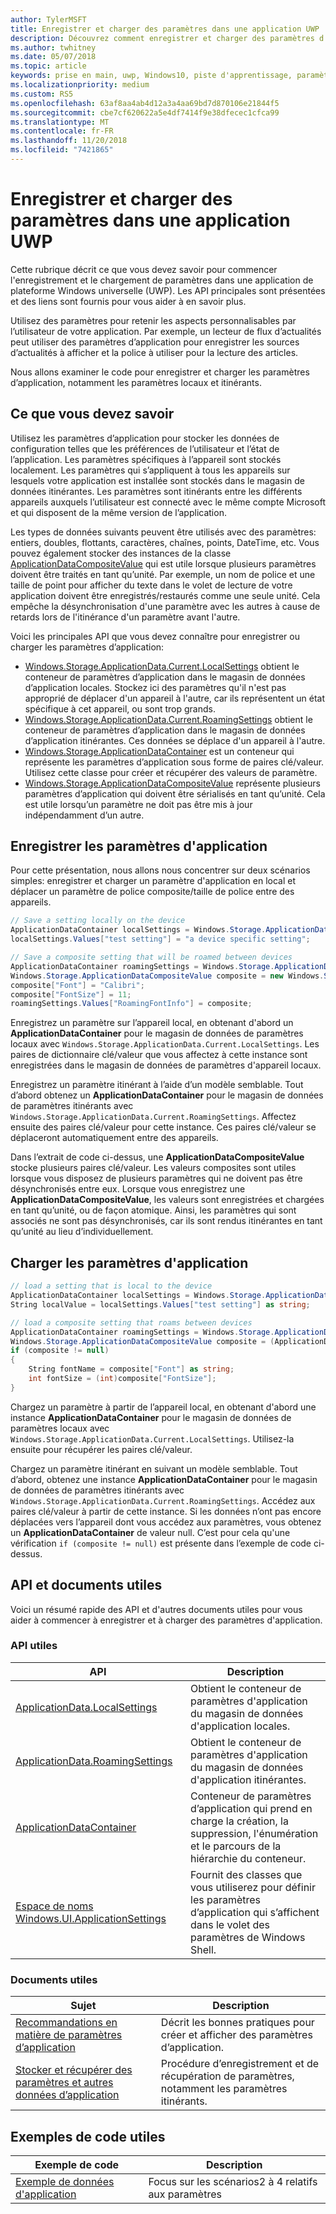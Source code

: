 ```yaml
---
author: TylerMSFT
title: Enregistrer et charger des paramètres dans une application UWP
description: Découvrez comment enregistrer et charger des paramètres d’application dans les applications de plateforme Windows universelle.
ms.author: twhitney
ms.date: 05/07/2018
ms.topic: article
keywords: prise en main, uwp, Windows10, piste d'apprentissage, paramètres, enregistrer des paramètres, charger des paramètres
ms.localizationpriority: medium
ms.custom: RS5
ms.openlocfilehash: 63af8aa4ab4d12a3a4aa69bd7d870106e21844f5
ms.sourcegitcommit: cbe7cf620622a5e4df7414f9e38dfecec1cfca99
ms.translationtype: MT
ms.contentlocale: fr-FR
ms.lasthandoff: 11/20/2018
ms.locfileid: "7421865"
---
```

# <a name="save-and-load-settings-in-a-uwp-app"></a>Enregistrer et charger des paramètres dans une application UWP

Cette rubrique décrit ce que vous devez savoir pour commencer l'enregistrement et le chargement de paramètres dans une application de plateforme Windows universelle (UWP). Les API principales sont présentées et des liens sont fournis pour vous aider à en savoir plus.

Utilisez des paramètres pour retenir les aspects personnalisables par l’utilisateur de votre application. Par exemple, un lecteur de flux d’actualités peut utiliser des paramètres d’application pour enregistrer les sources d’actualités à afficher et la police à utiliser pour la lecture des articles.

Nous allons examiner le code pour enregistrer et charger les paramètres d’application, notamment les paramètres locaux et itinérants.

## <a name="what-do-you-need-to-know"></a>Ce que vous devez savoir

Utilisez les paramètres d’application pour stocker les données de configuration telles que les préférences de l’utilisateur et l’état de l’application.  Les paramètres spécifiques à l’appareil sont stockés localement. Les paramètres qui s’appliquent à tous les appareils sur lesquels votre application est installée sont stockés dans le magasin de données itinérantes. Les paramètres sont itinérants entre les différents appareils auxquels l’utilisateur est connecté avec le même compte Microsoft et qui disposent de la même version de l’application.

Les types de données suivants peuvent être utilisés avec des paramètres: entiers, doubles, flottants, caractères, chaînes, points, DateTime, etc. Vous pouvez également stocker des instances de la classe [ApplicationDataCompositeValue](https://docs.microsoft.com/uwp/api/Windows.Storage.ApplicationDataCompositeValue) qui est utile lorsque plusieurs paramètres doivent être traités en tant qu’unité. Par exemple, un nom de police et une taille de point pour afficher du texte dans le volet de lecture de votre application doivent être enregistrés/restaurés comme une seule unité. Cela empêche la désynchronisation d'une paramètre avec les autres à cause de retards lors de l'itinérance d'un paramètre avant l'autre.

Voici les principales API que vous devez connaître pour enregistrer ou charger les paramètres d’application:

- [Windows.Storage.ApplicationData.Current.LocalSettings](https://docs.microsoft.com/uwp/api/Windows.Storage.ApplicationData#Windows_Storage_ApplicationData_LocalSettings) obtient le conteneur de paramètres d’application dans le magasin de données d’application locales. Stockez ici des paramètres qu'il n'est pas approprié de déplacer d'un appareil à l'autre, car ils représentent un état spécifique à cet appareil, ou sont trop grands.
- [Windows.Storage.ApplicationData.Current.RoamingSettings](https://docs.microsoft.com/uwp/api/windows.storage.applicationdata.roamingsettings#Windows_Storage_ApplicationData_RoamingSettings) obtient le conteneur de paramètres d’application dans le magasin de données d’application itinérantes. Ces données se déplace d'un appareil à l'autre.
- [Windows.Storage.ApplicationDataContainer](https://docs.microsoft.com/uwp/api/windows.storage.applicationdatacontainer) est un conteneur qui représente les paramètres d’application sous forme de paires clé/valeur. Utilisez cette classe pour créer et récupérer des valeurs de paramètre.
- [Windows.Storage.ApplicationDataCompositeValue](https://docs.microsoft.com/uwp/api/Windows.Storage.ApplicationDataCompositeValue) représente plusieurs paramètres d’application qui doivent être sérialisés en tant qu’unité. Cela est utile lorsqu’un paramètre ne doit pas être mis à jour indépendamment d’un autre.

## <a name="save-app-settings"></a>Enregistrer les paramètres d'application

Pour cette présentation, nous allons nous concentrer sur deux scénarios simples: enregistrer et charger un paramètre d'application en local et déplacer un paramètre de police composite/taille de police entre des appareils.

 ```csharp
// Save a setting locally on the device
ApplicationDataContainer localSettings = Windows.Storage.ApplicationData.Current.LocalSettings;
localSettings.Values["test setting"] = "a device specific setting";

// Save a composite setting that will be roamed between devices
ApplicationDataContainer roamingSettings = Windows.Storage.ApplicationData.Current.RoamingSettings;
Windows.Storage.ApplicationDataCompositeValue composite = new Windows.Storage.ApplicationDataCompositeValue();
composite["Font"] = "Calibri";
composite["FontSize"] = 11;
roamingSettings.Values["RoamingFontInfo"] = composite;
 ```

Enregistrez un paramètre sur l’appareil local, en obtenant d'abord un **ApplicationDataContainer** pour le magasin de données de paramètres locaux avec `Windows.Storage.ApplicationData.Current.LocalSettings`. Les paires de dictionnaire clé/valeur que vous affectez à cette instance sont enregistrées dans le magasin de données de paramètres d'appareil locaux.

Enregistrez un paramètre itinérant à l’aide d’un modèle semblable. Tout d’abord obtenez un **ApplicationDataContainer** pour le magasin de données de paramètres itinérants avec `Windows.Storage.ApplicationData.Current.RoamingSettings`. Affectez ensuite des paires clé/valeur pour cette instance.  Ces paires clé/valeur se déplaceront automatiquement entre des appareils.

Dans l’extrait de code ci-dessus, une **ApplicationDataCompositeValue** stocke plusieurs paires clé/valeur. Les valeurs composites sont utiles lorsque vous disposez de plusieurs paramètres qui ne doivent pas être désynchronisés entre eux. Lorsque vous enregistrez une **ApplicationDataCompositeValue**, les valeurs sont enregistrées et chargées en tant qu’unité, ou de façon atomique. Ainsi, les paramètres qui sont associés ne sont pas désynchronisés, car ils sont rendus itinérantes en tant qu’unité au lieu d’individuellement.

## <a name="load-app-settings"></a>Charger les paramètres d'application

```csharp
// load a setting that is local to the device
ApplicationDataContainer localSettings = Windows.Storage.ApplicationData.Current.LocalSettings;
String localValue = localSettings.Values["test setting"] as string;

// load a composite setting that roams between devices
ApplicationDataContainer roamingSettings = Windows.Storage.ApplicationData.Current.RoamingSettings;
Windows.Storage.ApplicationDataCompositeValue composite = (ApplicationDataCompositeValue)roamingSettings.Values["RoamingFontInfo"];
if (composite != null)
{
    String fontName = composite["Font"] as string;
    int fontSize = (int)composite["FontSize"];
}
```

Chargez un paramètre à partir de l’appareil local, en obtenant d'abord une instance **ApplicationDataContainer** pour le magasin de données de paramètres locaux avec `Windows.Storage.ApplicationData.Current.LocalSettings`. Utilisez-la ensuite pour récupérer les paires clé/valeur.

Chargez un paramètre itinérant en suivant un modèle semblable. Tout d’abord, obtenez une instance **ApplicationDataContainer** pour le magasin de données de paramètres itinérants avec `Windows.Storage.ApplicationData.Current.RoamingSettings`. Accédez aux paires clé/valeur à partir de cette instance. Si les données n’ont pas encore déplacées vers l’appareil dont vous accédez aux paramètres, vous obtenez un **ApplicationDataContainer** de valeur null. C’est pour cela qu'une vérification `if (composite != null)` est présente dans l’exemple de code ci-dessus.

## <a name="useful-apis-and-docs"></a>API et documents utiles

Voici un résumé rapide des API et d'autres documents utiles pour vous aider à commencer à enregistrer et à charger des paramètres d'application.

### <a name="useful-apis"></a>API utiles

| API | Description |
|------|---------------|
| [ApplicationData.LocalSettings](https://msdn.microsoft.com/library/windows/apps/windows.storage.applicationdata.temporaryfolder) | Obtient le conteneur de paramètres d'application du magasin de données d'application locales. |
| [ApplicationData.RoamingSettings](https://docs.microsoft.com/uwp/api/windows.storage.applicationdata.roamingsettings) | Obtient le conteneur de paramètres d'application du magasin de données d'application itinérantes. |
| [ApplicationDataContainer](https://docs.microsoft.com/uwp/api/windows.storage.applicationdatacontainer) | Conteneur de paramètres d’application qui prend en charge la création, la suppression, l'énumération et le parcours de la hiérarchie du conteneur. |
| [Espace de noms Windows.UI.ApplicationSettings](https://docs.microsoft.com/uwp/api/windows.ui.applicationsettings) | Fournit des classes que vous utiliserez pour définir les paramètres d’application qui s’affichent dans le volet des paramètres de Windows Shell. |

### <a name="useful-docs"></a>Documents utiles

| Sujet | Description |
|-------|----------------|
| [Recommandations en matière de paramètres d’application](https://docs.microsoft.com/windows/uwp/design/app-settings/guidelines-for-app-settings) | Décrit les bonnes pratiques pour créer et afficher des paramètres d’application. |
| [Stocker et récupérer des paramètres et autres données d’application](https://docs.microsoft.com/windows/uwp/design/app-settings/store-and-retrieve-app-data#create-and-read-a-local-file) | Procédure d’enregistrement et de récupération de paramètres, notamment les paramètres itinérants. |

## <a name="useful-code-samples"></a>Exemples de code utiles

| Exemple de code | Description |
|-----------------|---------------|
| [Exemple de données d'application](https://github.com/Microsoft/Windows-universal-samples/tree/master/Samples/ApplicationData) | Focus sur les scénarios2 à 4 relatifs aux paramètres |
